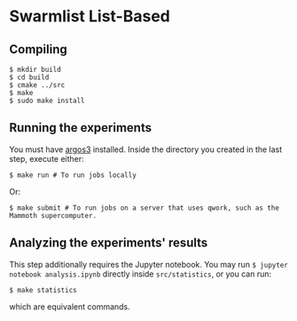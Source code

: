 # Swarmlist List-Based

Compiling
---------

    $ mkdir build
    $ cd build
    $ cmake ../src
    $ make
    $ sudo make install

Running the experiments
-----------------------

You must have [argos3](http://www.argos-sim.info) installed. Inside the directory you created in the last step, execute either:

    $ make run # To run jobs locally

Or:

    $ make submit # To run jobs on a server that uses qwork, such as the Mammoth supercomputer.

Analyzing the experiments' results
----------------------------------

This step additionally requires the Jupyter notebook. You may run
`$ jupyter notebook analysis.ipynb` directly inside `src/statistics`, or you can run:

    $ make statistics

which are equivalent commands.
